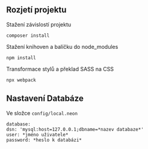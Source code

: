 Rozjetí projektu
----------------
Stažení závislostí projektu

    composer install

Stažení knihoven a balíčku do node_modules

    npm install

Transformace stylů a překlad SASS na CSS

    npx webpack

Nastavení Databáze
------------------

Ve složce `config/local.neon`

    database:
	dsn: 'mysql:host=127.0.0.1;dbname=*nazev databaze*'
	user: *jméno uživatele*
	password: *heslo k databázi*

